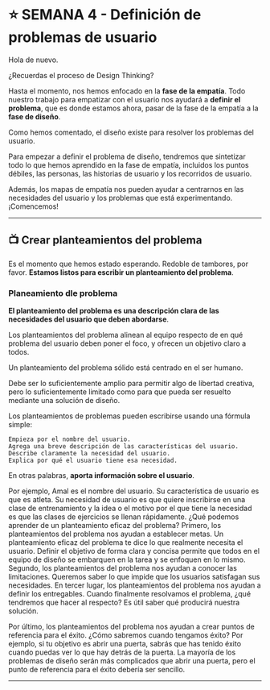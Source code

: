 # :star: SEMANA 4 - Definición de problemas de usuario

Hola de nuevo. 

¿Recuerdas el proceso de Design Thinking? 

Hasta el momento, nos hemos enfocado en la **fase de la empatía**. Todo nuestro trabajo para empatizar con el usuario nos ayudará a **definir el problema**, que es donde estamos ahora, pasar de la fase de la empatía a la **fase de diseño**. 

Como hemos comentado, el diseño existe para resolver los problemas del usuario. 

Para empezar a definir el problema de diseño, tendremos que sintetizar todo lo que hemos aprendido en la fase de empatía, incluidos los puntos débiles, las personas, las historias de usuario y los recorridos de usuario.

Además, los mapas de empatía nos pueden ayudar a centrarnos en las necesidades del usuario y los problemas que está experimentando. ¡Comencemos!

---

## :tv: Crear planteamientos del problema


Es el momento que hemos estado esperando. Redoble de tambores, por favor. **Estamos listos para escribir un planteamiento del problema**. 


### Planeamiento dle problema

**El planteamiento del problema es una descripción clara de las necesidades del usuario que deben abordarse**. 

Los planteamientos del problema alinean al equipo respecto de en qué problema del usuario deben poner el foco, y ofrecen un objetivo claro a todos. 

Un planteamiento del problema sólido está centrado en el ser humano. 

Debe ser lo suficientemente amplio para permitir algo de libertad creativa, pero lo suficientemente limitado como para que pueda ser resuelto mediante una solución de diseño. 

Los planteamientos de problemas pueden escribirse usando una fórmula simple:

```
Empieza por el nombre del usuario.
Agrega una breve descripción de las características del usuario.
Describe claramente la necesidad del usuario.
Explica por qué el usuario tiene esa necesidad.
```

En otras palabras, **aporta información sobre el usuario**. 

Por ejemplo, Amal es el nombre del usuario. Su característica de usuario es que es atleta. Su necesidad de usuario es que quiere inscribirse en una clase de entrenamiento y la idea o el motivo por el que tiene la necesidad es que las clases de ejercicios se llenan rápidamente. ¿Qué podemos aprender de un planteamiento eficaz del problema? Primero, los planteamientos del problema nos ayudan a establecer metas. Un planteamiento eficaz del problema te dice lo que realmente necesita el usuario. Definir el objetivo de forma clara y concisa permite que todos en el equipo de diseño se embarquen en la tarea y se enfoquen en lo mismo. Segundo, los planteamientos del problema nos ayudan a conocer las limitaciones. Queremos saber lo que impide que los usuarios satisfagan sus necesidades. En tercer lugar, los planteamientos del problema nos ayudan a definir los entregables. Cuando finalmente resolvamos el problema, ¿qué tendremos que hacer al respecto? Es útil saber qué producirá nuestra solución. 

Por último, los planteamientos del problema nos ayudan a crear puntos de referencia para el éxito. ¿Cómo sabremos cuando tengamos éxito? Por ejemplo, si tu objetivo es abrir una puerta, sabrás que has tenido éxito cuando puedas ver lo que hay detrás de la puerta. La mayoría de los problemas de diseño serán más complicados que abrir una puerta, pero el punto de referencia para el éxito debería ser sencillo.

---
